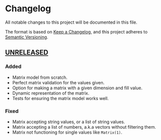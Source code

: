 # Changelog

All notable changes to this project will be documented in this file.

The format is based on [Keep a Changelog](https://keepachangelog.com/en/1.0.0/),
and this project adheres to [Semantic Versioning](https://semver.org/spec/v2.0.0.html).


## [UNRELEASED]

### Added

- Matrix model from scratch.
- Perfect matrix validation for the values given.
- Option for making a matrix with a given dimension and fill value.
- Dynamic representation of the matrix.
- Tests for ensuring the matrix model works well.

### Fixed

- Matrix accepting string values, or a list of string values.
- Matrix accepting a list of numbers, a.k.a vectors without filtering them.
- Matrix not functioning for single values like `Matrix(1)`.


[UNRELEASED]: https://github.com/janaSunrise/HypeMaths/releases/tag/v0.1.0
